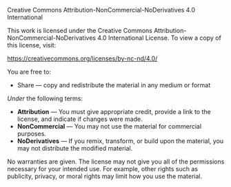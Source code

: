 Creative Commons Attribution-NonCommercial-NoDerivatives 4.0 International

This work is licensed under the Creative Commons Attribution-NonCommercial-NoDerivatives 4.0 International License. To view a copy of this license, visit:

https://creativecommons.org/licenses/by-nc-nd/4.0/

You are free to:

- Share — copy and redistribute the material in any medium or format

*Under* the following terms:

- **Attribution** — You must give appropriate credit, provide a link to the license, and indicate if changes were made.
- **NonCommercial** — You may not use the material for commercial purposes.
- **NoDerivatives** — If you remix, transform, or build upon the material, you may not distribute the modified material.

No warranties are given. The license may not give you all of the permissions necessary for your intended use. For example, other rights such as publicity, privacy, or moral rights may limit how you use the material.
